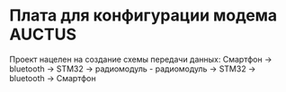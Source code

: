 # Плата для конфигурации модема AUCTUS

Проект нацелен на создание схемы передачи данных: Смартфон -> bluetooth -> STM32 -> радиомодуль - радиомодуль -> STM32 -> bluetooth -> Смартфон
